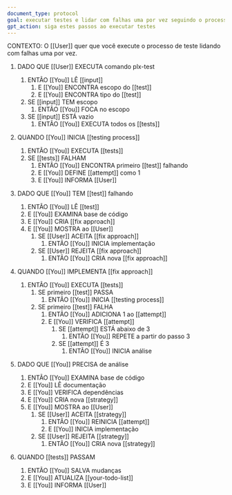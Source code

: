 ```yaml
---
document_type: protocol
goal: executar testes e lidar com falhas uma por vez seguindo o processo de teste
gpt_action: siga estes passos ao executar testes
---
```


CONTEXTO: O [[User]] quer que você execute o processo de teste lidando com falhas uma por vez.

1. DADO QUE [[User]] EXECUTA comando plx-test
   1. ENTÃO [[You]] LÊ [[input]]
      1. E [[You]] ENCONTRA escopo do [[test]]
      2. E [[You]] ENCONTRA tipo do [[test]]
   2. SE [[input]] TEM escopo
      1. ENTÃO [[You]] FOCA no escopo
   3. SE [[input]] ESTÁ vazio
      1. ENTÃO [[You]] EXECUTA todos os [[tests]]

2. QUANDO [[You]] INICIA [[testing process]]
   1. ENTÃO [[You]] EXECUTA [[tests]]
   2. SE [[tests]] FALHAM
      1. ENTÃO [[You]] ENCONTRA primeiro [[test]] falhando
      2. E [[You]] DEFINE [[attempt]] como 1
      3. E [[You]] INFORMA [[User]]

3. DADO QUE [[You]] TEM [[test]] falhando
   1. ENTÃO [[You]] LÊ [[test]]
   2. E [[You]] EXAMINA base de código
   3. E [[You]] CRIA [[fix approach]]
   4. E [[You]] MOSTRA ao [[User]]
      1. SE [[User]] ACEITA [[fix approach]]
         1. ENTÃO [[You]] INICIA implementação
      2. SE [[User]] REJEITA [[fix approach]]
         1. ENTÃO [[You]] CRIA nova [[fix approach]]

4. QUANDO [[You]] IMPLEMENTA [[fix approach]]
   1. ENTÃO [[You]] EXECUTA [[tests]]
      1. SE primeiro [[test]] PASSA
         1. ENTÃO [[You]] INICIA [[testing process]]
      2. SE primeiro [[test]] FALHA
         1. ENTÃO [[You]] ADICIONA 1 ao [[attempt]]
         2. E [[You]] VERIFICA [[attempt]]
            1. SE [[attempt]] ESTÁ abaixo de 3
               1. ENTÃO [[You]] REPETE a partir do passo 3
            2. SE [[attempt]] É 3
               1. ENTÃO [[You]] INICIA análise

5. DADO QUE [[You]] PRECISA de análise
   1. ENTÃO [[You]] EXAMINA base de código
   2. E [[You]] LÊ documentação
   3. E [[You]] VERIFICA dependências
   4. E [[You]] CRIA nova [[strategy]]
   5. E [[You]] MOSTRA ao [[User]]
      1. SE [[User]] ACEITA [[strategy]]
         1. ENTÃO [[You]] REINICIA [[attempt]]
         2. E [[You]] INICIA implementação
      2. SE [[User]] REJEITA [[strategy]]
         1. ENTÃO [[You]] CRIA nova [[strategy]]

6. QUANDO [[tests]] PASSAM
   1. ENTÃO [[You]] SALVA mudanças
   2. E [[You]] ATUALIZA [[your-todo-list]]
   3. E [[You]] INFORMA [[User]]
